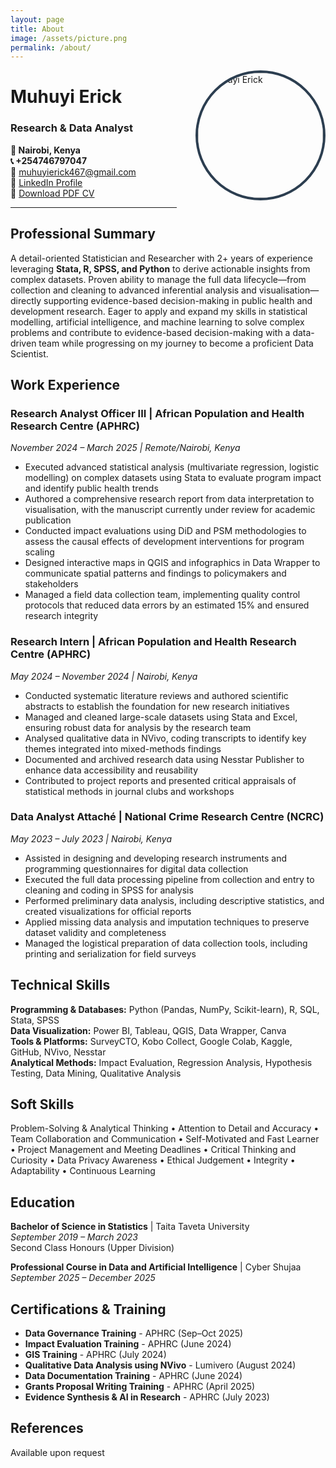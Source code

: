 ```yaml
---
layout: page
title: About
image: /assets/picture.png
permalink: /about/
---
```


<img src="/assets/picture.png" alt="Muhuyi Erick" style="width: 200px; height: 200px; border-radius: 50%; object-fit: cover; float: right; margin-left: 30px; margin-bottom: 20px; border: 4px solid #2c3e50;">

# Muhuyi Erick
### Research & Data Analyst

**📍 Nairobi, Kenya**  
**📞 +254746797047**  
**📧** [muhuyierick467@gmail.com](mailto:muhuyierick467@gmail.com)  
**🔗** [LinkedIn Profile](https://linkedin.com/in/muhuyi-erick)  
**📄** [Download PDF CV](/Muhuyi_Erick_Resume.pdf)

---

## Professional Summary

A detail-oriented Statistician and Researcher with 2+ years of experience leveraging **Stata, R, SPSS, and Python** to derive actionable insights from complex datasets. Proven ability to manage the full data lifecycle—from collection and cleaning to advanced inferential analysis and visualisation—directly supporting evidence-based decision-making in public health and development research. Eager to apply and expand my skills in statistical modelling, artificial intelligence, and machine learning to solve complex problems and contribute to evidence-based decision-making with a data-driven team while progressing on my journey to become a proficient Data Scientist.

## Work Experience

### **Research Analyst Officer III** | African Population and Health Research Centre (APHRC)
*November 2024 – March 2025 | Remote/Nairobi, Kenya*

- Executed advanced statistical analysis (multivariate regression, logistic modelling) on complex datasets using Stata to evaluate program impact and identify public health trends
- Authored a comprehensive research report from data interpretation to visualisation, with the manuscript currently under review for academic publication
- Conducted impact evaluations using DiD and PSM methodologies to assess the causal effects of development interventions for program scaling
- Designed interactive maps in QGIS and infographics in Data Wrapper to communicate spatial patterns and findings to policymakers and stakeholders
- Managed a field data collection team, implementing quality control protocols that reduced data errors by an estimated 15% and ensured research integrity

### **Research Intern** | African Population and Health Research Centre (APHRC)
*May 2024 – November 2024 | Nairobi, Kenya*

- Conducted systematic literature reviews and authored scientific abstracts to establish the foundation for new research initiatives
- Managed and cleaned large-scale datasets using Stata and Excel, ensuring robust data for analysis by the research team
- Analysed qualitative data in NVivo, coding transcripts to identify key themes integrated into mixed-methods findings
- Documented and archived research data using Nesstar Publisher to enhance data accessibility and reusability
- Contributed to project reports and presented critical appraisals of statistical methods in journal clubs and workshops

### **Data Analyst Attaché** | National Crime Research Centre (NCRC)
*May 2023 – July 2023 | Nairobi, Kenya*

- Assisted in designing and developing research instruments and programming questionnaires for digital data collection
- Executed the full data processing pipeline from collection and entry to cleaning and coding in SPSS for analysis
- Performed preliminary data analysis, including descriptive statistics, and created visualizations for official reports
- Applied missing data analysis and imputation techniques to preserve dataset validity and completeness
- Managed the logistical preparation of data collection tools, including printing and serialization for field surveys

## Technical Skills

**Programming & Databases:** Python (Pandas, NumPy, Scikit-learn), R, SQL, Stata, SPSS  
**Data Visualization:** Power BI, Tableau, QGIS, Data Wrapper, Canva  
**Tools & Platforms:** SurveyCTO, Kobo Collect, Google Colab, Kaggle, GitHub, NVivo, Nesstar  
**Analytical Methods:** Impact Evaluation, Regression Analysis, Hypothesis Testing, Data Mining, Qualitative Analysis

## Soft Skills

Problem-Solving & Analytical Thinking • Attention to Detail and Accuracy • Team Collaboration and Communication • Self-Motivated and Fast Learner • Project Management and Meeting Deadlines • Critical Thinking and Curiosity • Data Privacy Awareness • Ethical Judgement • Integrity • Adaptability • Continuous Learning

## Education

**Bachelor of Science in Statistics** | Taita Taveta University  
*September 2019 – March 2023*  
Second Class Honours (Upper Division)

**Professional Course in Data and Artificial Intelligence** | Cyber Shujaa  
*September 2025 – December 2025*

## Certifications & Training

- **Data Governance Training** - APHRC (Sep–Oct 2025)
- **Impact Evaluation Training** - APHRC (June 2024)
- **GIS Training** - APHRC (July 2024)
- **Qualitative Data Analysis using NVivo** - Lumivero (August 2024)
- **Data Documentation Training** - APHRC (June 2024)
- **Grants Proposal Writing Training** - APHRC (April 2025)
- **Evidence Synthesis & AI in Research** - APHRC (July 2023)

## References

Available upon request

